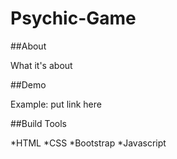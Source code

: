 # Psychic-Game

##About

What it's about

##Demo

Example: put link here

##Build Tools

*HTML
*CSS
*Bootstrap
*Javascript
